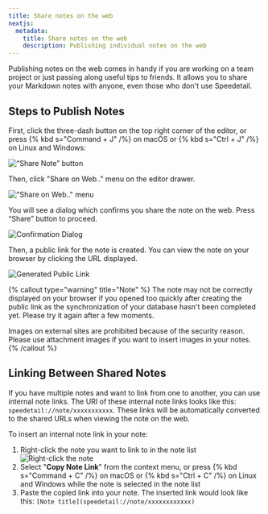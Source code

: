 ```yaml
---
title: Share notes on the web
nextjs:
  metadata:
    title: Share notes on the web
    description: Publishing individual notes on the web
---
```


Publishing notes on the web comes in handy if you are working on a team project or just passing along useful tips to friends.
It allows you to share your Markdown notes with anyone, even those who don't use Speedetail.

## Steps to Publish Notes

First, click the three-dash button on the top right corner of the editor, or press {% kbd s="Command + J" /%} on macOS or {% kbd s="Ctrl + J" /%} on Linux and Windows:

![“Share Note” button](/images/sharing-notes_button.png)

Then, click "Share on Web.." menu on the editor drawer.

!["Share on Web.." menu](/images/sharing-notes_menu.png)

You will see a dialog which confirms you share the note on the web. Press “Share” button to proceed.

![Confirmation Dialog](/images/sharing-notes_confirmation.png)

Then, a public link for the note is created. You can view the note on your browser by clicking the URL displayed.

![Generated Public Link](/images/sharing-notes_link.png)

{% callout type="warning" title="Note" %}
The note may not be correctly displayed on your browser if you opened too quickly after creating the public link as the synchronization of your database hasn't been completed yet.
Please try it again after a few moments.

Images on external sites are prohibited because of the security reason. Please use attachment images if you want to insert images in your notes.
{% /callout %}

## Linking Between Shared Notes

If you have multiple notes and want to link from one to another, you can use internal note links.
The URI of these internal note links looks like this: `speedetail://note/xxxxxxxxxxx`.
These links will be automatically converted to the shared URLs when viewing the note on the web.

To insert an internal note link in your note:

1. Right-click the note you want to link to in the note list
   ![Right-click the note](/images/sharing-notes_copy-note-link.png)
2. Select "**Copy Note Link**" from the context menu, or press {% kbd s="Command + C" /%} on macOS or {% kbd s="Ctrl + C" /%} on Linux and Windows while the note is selected in the note list
3. Paste the copied link into your note. The inserted link would look like this: `[Note title](speedetail://note/xxxxxxxxxxxx)`
